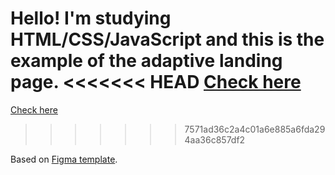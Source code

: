 Hello! I'm studying HTML/CSS/JavaScript and this is the example of the adaptive landing page.
<<<<<<< HEAD
[Check here](#)
=======
[Check here](https://galachernikova.github.io/online-shop/)
>>>>>>> 7571ad36c2a4c01a6e885a6fda294aa36c857df2

Based on [Figma template](https://www.figma.com/).
